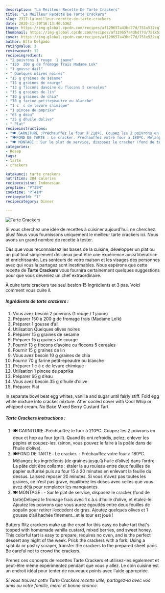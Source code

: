 ```yaml
---
description: "La Meilleur Recette De Tarte Crackers"
title: "La Meilleur Recette De Tarte Crackers"
slug: 2317-la-meilleur-recette-de-tarte-crackers
date: 2020-11-10T16:13:40.536Z
image: https://img-global.cpcdn.com/recipes/af129657a43bd77d/751x532cq70/tarte-crackers-photo-principale-de-la-recette.jpg
thumbnail: https://img-global.cpcdn.com/recipes/af129657a43bd77d/751x532cq70/tarte-crackers-photo-principale-de-la-recette.jpg
cover: https://img-global.cpcdn.com/recipes/af129657a43bd77d/751x532cq70/tarte-crackers-photo-principale-de-la-recette.jpg
author: Etta Delgado
ratingvalue: 3
reviewcount: 12
recipeingredient:
- "2 poivrons 1 rouge  1 jaune"
- "150  200 g de fromage frais Madame Lok"
- "1 gousse dail"
- " Quelques olives noires"
- "15 g graines de sesame"
- "15 g graines de courge"
- "13 g flocons davoine ou flocons 5 cereales"
- "15 g graines de lin"
- "10 g graines de chia"
- "70 g farine petitepeautre ou blanche"
- "1 c  c de levure chimique"
- "1 pincee de paprika"
- "65 g deau"
- "35 g dhuile dolive"
- " Plat"
recipeinstructions:
- "🍽 GARNITURE :Préchauffez le four à 210ºC. Coupez les 2 poivrons en deux et hop au four (grill). Quand ils ont refroidis, pelez, enlever les pépins et coupez-les. (sinon, vous pouvez le faire à la poêle dans de l’huile d’olive)."
- "🍽FOND DE TARTE : Le cracker. Préchauffez votre four a 180ºC. Mélangez les ingrédients (de graines jusqu’à huile d’olive) dans l’ordre. La pâte doit être collante : étaler la au rouleau entre deux feuilles de papier sulfurisé puis au four 15 à 20 minutes en enlevant la feuille du dessus. Laissez reposer 20 minutes. Si vous n’avez pas toutes les graines, ce n’est pas grave, équilibrez les doses avec celles que vous avez déjà pour remplacer les manquantes."
- "🍽 MONTAGE : Sur le plat de service, disposez le cracker (fond de tarte)Délayez le fromage frais avec 1 c.à.s d’huile d’olive, et étalez-le. Ajoutez les poivrons que vous aurez égouttés entre deux feuilles de sopalin pour retirer l’excédent de gras. Ajoutez quelques olives et 1 gousse d’ail hachée finement...et le tour est joué !"
categories:
- Resep
tags:
- tarte
- crackers

katakunci: tarte crackers 
nutrition: 284 calories
recipecuisine: Indonesian
preptime: "PT35M"
cooktime: "PT41M"
recipeyield: "1"
recipecategory: Dinner

---
```



![Tarte Crackers](https://img-global.cpcdn.com/recipes/af129657a43bd77d/751x532cq70/tarte-crackers-photo-principale-de-la-recette.jpg)

Si vous cherchez une idée de recettes à cuisiner aujourd'hui, ne cherchez plus! Nous vous fournissons uniquement le meilleur tarte crackers ici. Nous avons un grand nombre de recette à tester.

Dès que vous reconnaissez les bases de la cuisine, développer un plat ou un plat tout simplement délicieux peut être une expérience aussi libératrice et enrichissante. Les senteurs de votre maison et les visages des personnes avec qui vous la partagez sont inestimables. Nous espérons que cette recette de <strong> Tarte Crackers </strong> vous fournira certainement quelques suggestions pour que vous deveniez un chef extraordinaire.

<!--inarticleads1-->

À cuire tarte crackers tue seul besion 15 Ingrédients et 3 pas. Voici comment vous cuire il.

##### Ingrédients de tarte crackers :

1. Vous avez besoin 2 poivrons (1 rouge / 1 jaune)
1. Préparer 150 à 200 g de fromage frais (Madame Loïk)
1. Préparer 1 gousse d’ail
1. Utilisation  Quelques olives noires
1. Préparer 15 g graines de sesame
1. Préparer 15 g graines de courge
1. Fournir 13 g flocons d’avoine ou flocons 5 cereales
1. Fournir 15 g graines de lin
1. Vous avez besoin 10 g graines de chia
1. Fournir 70 g farine petit-epeautre ou blanche
1. Préparer 1 c à c de levure chimique
1. Utilisation 1 pincee de paprika
1. Préparer 65 g d’eau
1. Vous avez besoin 35 g d’huile d’olive
1. Préparer  Plat


In separate bowl beat egg whites, vanilla and sugar until fairly stiff. Fold egg white mixture into cracker mixture. After cooled cover with Cool Whip or whipped cream. No Bake Mixed Berry Custard Tart. 

<!--inarticleads2-->

##### Tarte Crackers instructions :

1. 🍽 GARNITURE :Préchauffez le four à 210ºC. Coupez les 2 poivrons en deux et hop au four (grill). Quand ils ont refroidis, pelez, enlever les pépins et coupez-les. (sinon, vous pouvez le faire à la poêle dans de l’huile d’olive).
1. 🍽FOND DE TARTE : Le cracker. - Préchauffez votre four a 180ºC. Mélangez les ingrédients (de graines jusqu’à huile d’olive) dans l’ordre. La pâte doit être collante : étaler la au rouleau entre deux feuilles de papier sulfurisé puis au four 15 à 20 minutes en enlevant la feuille du dessus. Laissez reposer 20 minutes. Si vous n’avez pas toutes les graines, ce n’est pas grave, équilibrez les doses avec celles que vous avez déjà pour remplacer les manquantes.
1. 🍽 MONTAGE : - Sur le plat de service, disposez le cracker (fond de tarte)Délayez le fromage frais avec 1 c.à.s d’huile d’olive, et étalez-le. Ajoutez les poivrons que vous aurez égouttés entre deux feuilles de sopalin pour retirer l’excédent de gras. Ajoutez quelques olives et 1 gousse d’ail hachée finement...et le tour est joué !


Buttery Ritz crackers make up the crust for this easy no bake tart that&#39;s topped with homemade vanilla custard, mixed berries, and sweet honey. This colorful tart is easy to prepare, requires no oven, and is the perfect dessert any night of the week. Prick the crackers with a fork. Using a spatula or pastry scraper, transfer the crackers to the prepared sheet pans. Be careful not to crowd the crackers. 

<!--inarticleads1-->

<p>
Prenez ces concepts de recettes Tarte Crackers et utilisez-les également et peut-être même expérimentez pendant que vous y allez. Le coin cuisine est un endroit idéal pour tenter de nouveaux points avec l'aide appropriée.
</p>

<p>
<i>Si vous trouvez cette Tarte Crackers recette utile, partagez-la avec vos amis ou votre famille, merci et bonne chance.</i>
</p>
